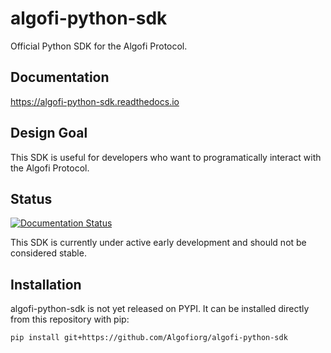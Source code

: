 # algofi-python-sdk
Official Python SDK for the Algofi Protocol.

## Documentation
https://algofi-python-sdk.readthedocs.io

## Design Goal
This SDK is useful for developers who want to programatically interact with the Algofi Protocol.

## Status
[![Documentation Status](https://readthedocs.org/projects/algofi-python-sdk/badge/?version=latest)](https://algofi-python-sdk.readthedocs.io/en/latest/?badge=latest)

This SDK is currently under active early development and should not be considered stable.

## Installation
algofi-python-sdk is not yet released on PYPI. It can be installed directly from this repository with pip:

`pip install git+https://github.com/Algofiorg/algofi-python-sdk`
